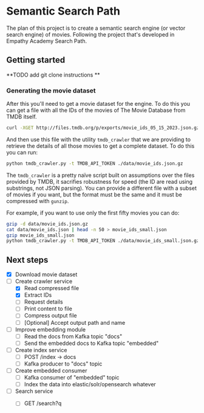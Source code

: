 # Semantic Search Path

The plan of this project is to create a semantic search engine (or vector search engine) of movies. Following the project that's developed in Empathy Academy Search Path.

## Getting started

**TODO add git clone instructions **

### Generating the movie dataset

After this you'll need to get a movie dataset for the engine. To do this you can get a file with all the IDs of the movies of The Movie Database from TMDB itself.

```sh
curl -XGET http://files.tmdb.org/p/exports/movie_ids_05_15_2023.json.gz -o data/movie_ids.json.gz
```

And then use this file with the utility `tmdb_crawler` that we are providing to retrieve the details of all those movies to get a complete dataset. To do this you can run:

```sh
python tmdb_crawler.py -t TMDB_API_TOKEN ./data/movie_ids.json.gz
```

The `tmdb_crawler` is a pretty naïve script built on assumptions over the files provided by TMDB, it sacrifies robustness for speed (the ID are read using substrings, not JSON parsing). You can provide a different file with a subset of movies if you want, but the format must be the same and it must be compressed with `gunzip`.

For example, if you want to use only the first fifty movies you can do:

```sh
gzip -d data/movie_ids.json.gz
cat data/movie_ids.json | head -n 50 > movie_ids_small.json
gzip movie_ids_small.json
python tmdb_crawler.py -t TMDB_API_TOKEN ./data/movie_ids_small.json.gz
```


## Next steps
- [x] Download movie dataset
- [ ] Create crawler service 
  - [x] Read compressed file
  - [x] Extract IDs
  - [ ] Request details
  - [ ] Print content to file
  - [ ] Compress output file
  - [ ] [Optional] Accept output path and name 
- [ ] Improve embedding module
  - [ ] Read the docs from Kafka topic "docs"
  - [ ] Send the embedded docs to Kafka topic "embedded"
- [ ] Create index service
  - [ ] POST /index -> docs
  - [ ] Kafka producer to "docs" topic
- [ ] Create embedded consumer
  - [ ] Kafka consumer of "embedded" topic
  - [ ] Index the data into elastic/solr/opensearch whatever
- [ ] Search service
  - [ ] GET /search?q

